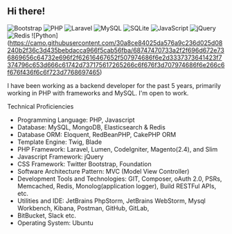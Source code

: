 ## Hi there!

![Bootstrap](https://camo.githubusercontent.com/60b100ed24eed2218449443089cb48c13f82cbe5f603541e15aac4aa3dce5a8f/68747470733a2f2f696d672e736869656c64732e696f2f62616467652f426f6f7473747261702d3536334437433f7374796c653d666c61742d737175617265266c6f676f3d626f6f747374726170266c6f676f436f6c6f723d7768697465)
![PHP](https://camo.githubusercontent.com/533802c4efc60b28f0ba8348f1ff5ed189e9d0ccda54e5630cf675c65b707aee/68747470733a2f2f696d672e736869656c64732e696f2f62616467652f5048502d3737374242343f7374796c653d666c61742d737175617265266c6f676f3d706870266c6f676f436f6c6f723d7768697465)
![Laravel](https://camo.githubusercontent.com/28cc2dbbcac16f416e78381affec916d6a9eedeeaf2b7cf48636e192a3bcbd34/68747470733a2f2f696d672e736869656c64732e696f2f62616467652f4c61726176656c2d4646324432303f7374796c653d666c61742d737175617265266c6f676f3d6c61726176656c266c6f676f436f6c6f723d7768697465)
![MySQL](https://camo.githubusercontent.com/7e9414b9c5a7fda152de61f7abde184a14a97966959edab846c027060b9b04f9/68747470733a2f2f696d672e736869656c64732e696f2f62616467652f4d7953514c2d3030354338343f7374796c653d666c61742d737175617265266c6f676f3d6d7973716c266c6f676f436f6c6f723d7768697465)
![SQLite](https://camo.githubusercontent.com/07a48b359a01ddcfa4f7e8f0a1038733789aa908b39165c5c0921e421f1cd626/68747470733a2f2f696d672e736869656c64732e696f2f62616467652f53514c6974652d3037343035453f7374796c653d666c61742d737175617265266c6f676f3d73716c697465266c6f676f436f6c6f723d7768697465)
![JavaScript](https://camo.githubusercontent.com/d7d0f5ef713c40161bd3f23076ce9e4efcfeecfabbb8661dba7e9f3971c3fc1f/68747470733a2f2f696d672e736869656c64732e696f2f62616467652f4a6176615363726970742d4637444631453f7374796c653d666c61742d737175617265266c6f676f3d6a617661736372697074266c6f676f436f6c6f723d626c61636b)
![jQuery](https://camo.githubusercontent.com/b7d88da17ae845a4e2140a1b089f3a01e9d65aa2611e57c44975b7da2b5d0ea0/68747470733a2f2f696d672e736869656c64732e696f2f62616467652f6a51756572792d3037363941443f7374796c653d666c61742d737175617265266c6f676f3d6a7175657279266c6f676f436f6c6f723d7768697465)
![Redis](https://camo.githubusercontent.com/767482659083bec220ab2ce18d86f01a799f7454f35040edd4baf38f1dac4a40/68747470733a2f2f696d672e736869656c64732e696f2f62616467652f72656469732d2532334444303033312e7376673f267374796c653d666c61742d737175617265266c6f676f3d7265646973266c6f676f436f6c6f723d7768697465)
![Python]
(https://camo.githubusercontent.com/30a8ce84025da576a9c236d025d08240b2f36c3d435bebdacca966f5cab56fba/68747470733a2f2f696d672e736869656c64732e696f2f62616467652f507974686f6e2d3337373641423f7374796c653d666c61742d737175617265266c6f676f3d707974686f6e266c6f676f436f6c6f723d7768697465)

I have been working as a backend developer for the past 5 years, primarily working in PHP with frameworks and MySQL. I'm open to work.

Technical Proficiencies
- Programming Language: PHP, Javascript
- Database: MySQL, MongoDB, Elasticsearch & Redis
- Database ORM: Eloquent, RedBeanPHP, CakePHP ORM
- Template Engine: Twig, Blade
- PHP Framework: Laravel, Lumen, CodeIgniter, Magento(2.4), and Slim
- Javascript Framework: jQuery
- CSS Framework: Twitter Bootstrap, Foundation
- Software Architecture Pattern: MVC (Model View Controller)
- Development Tools and Technologies: GIT, Composer, oAuth 2.0, PSRs, Memcached, Redis, Monolog(application logger), Build RESTFul APIs, etc.
- Utilities and IDE: JetBrains PhpStorm, JetBrains WebStorm, Mysql Workbench, Kibana, Postman, GitHub, GitLab,
- BitBucket, Slack etc.
- Operating System: Ubuntu

